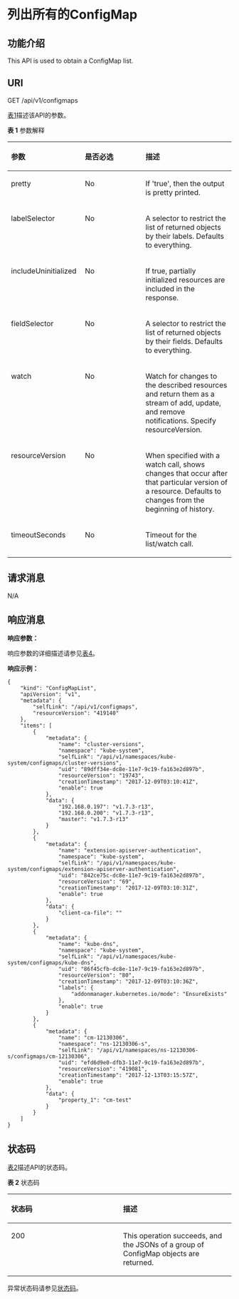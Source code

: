 # 列出所有的ConfigMap<a name="cce_02_0175"></a>

## 功能介绍<a name="section13111539"></a>

This API is used to obtain a ConfigMap list.

## URI<a name="section50894989"></a>

GET /api/v1/configmaps

[表1](#d0e44223)描述该API的参数。

**表 1**  参数解释

<a name="d0e44223"></a>
<table><thead align="left"><tr id="row29971"><th class="cellrowborder" valign="top" width="33%" id="mcps1.2.4.1.1"><p id="p65652297517"><a name="p65652297517"></a><a name="p65652297517"></a>参数</p>
</th>
<th class="cellrowborder" valign="top" width="27%" id="mcps1.2.4.1.2"><p id="p165661629135114"><a name="p165661629135114"></a><a name="p165661629135114"></a>是否必选</p>
</th>
<th class="cellrowborder" valign="top" width="40%" id="mcps1.2.4.1.3"><p id="p14567629115114"><a name="p14567629115114"></a><a name="p14567629115114"></a>描述</p>
</th>
</tr>
</thead>
<tbody><tr id="row57265865"><td class="cellrowborder" valign="top" width="33%" headers="mcps1.2.4.1.1 "><p id="p8023508"><a name="p8023508"></a><a name="p8023508"></a>pretty</p>
</td>
<td class="cellrowborder" valign="top" width="27%" headers="mcps1.2.4.1.2 "><p id="p45924424"><a name="p45924424"></a><a name="p45924424"></a>No</p>
</td>
<td class="cellrowborder" valign="top" width="40%" headers="mcps1.2.4.1.3 "><p id="p28890827"><a name="p28890827"></a><a name="p28890827"></a>If 'true', then the output is pretty printed.</p>
</td>
</tr>
<tr id="row58690859"><td class="cellrowborder" valign="top" width="33%" headers="mcps1.2.4.1.1 "><p id="p56339147"><a name="p56339147"></a><a name="p56339147"></a>labelSelector</p>
</td>
<td class="cellrowborder" valign="top" width="27%" headers="mcps1.2.4.1.2 "><p id="p68175"><a name="p68175"></a><a name="p68175"></a>No</p>
</td>
<td class="cellrowborder" valign="top" width="40%" headers="mcps1.2.4.1.3 "><p id="p5522208"><a name="p5522208"></a><a name="p5522208"></a>A selector to restrict the list of returned objects by their labels. Defaults to everything.</p>
</td>
</tr>
<tr id="row49699872"><td class="cellrowborder" valign="top" width="33%" headers="mcps1.2.4.1.1 "><p id="p66266702"><a name="p66266702"></a><a name="p66266702"></a>includeUninitialized</p>
</td>
<td class="cellrowborder" valign="top" width="27%" headers="mcps1.2.4.1.2 "><p id="p66002685"><a name="p66002685"></a><a name="p66002685"></a>No</p>
</td>
<td class="cellrowborder" valign="top" width="40%" headers="mcps1.2.4.1.3 "><p id="p66011391"><a name="p66011391"></a><a name="p66011391"></a>If true, partially initialized resources are included in the response.</p>
</td>
</tr>
<tr id="row57231613"><td class="cellrowborder" valign="top" width="33%" headers="mcps1.2.4.1.1 "><p id="p5249053"><a name="p5249053"></a><a name="p5249053"></a>fieldSelector</p>
</td>
<td class="cellrowborder" valign="top" width="27%" headers="mcps1.2.4.1.2 "><p id="p22520158"><a name="p22520158"></a><a name="p22520158"></a>No</p>
</td>
<td class="cellrowborder" valign="top" width="40%" headers="mcps1.2.4.1.3 "><p id="p12193511"><a name="p12193511"></a><a name="p12193511"></a>A selector to restrict the list of returned objects by their fields. Defaults to everything.</p>
</td>
</tr>
<tr id="row42632743"><td class="cellrowborder" valign="top" width="33%" headers="mcps1.2.4.1.1 "><p id="p30700144"><a name="p30700144"></a><a name="p30700144"></a>watch</p>
</td>
<td class="cellrowborder" valign="top" width="27%" headers="mcps1.2.4.1.2 "><p id="p3683734"><a name="p3683734"></a><a name="p3683734"></a>No</p>
</td>
<td class="cellrowborder" valign="top" width="40%" headers="mcps1.2.4.1.3 "><p id="p29947008"><a name="p29947008"></a><a name="p29947008"></a>Watch for changes to the described resources and return them as a stream of add, update, and remove notifications. Specify resourceVersion.</p>
</td>
</tr>
<tr id="row1087618"><td class="cellrowborder" valign="top" width="33%" headers="mcps1.2.4.1.1 "><p id="p20988238"><a name="p20988238"></a><a name="p20988238"></a>resourceVersion</p>
</td>
<td class="cellrowborder" valign="top" width="27%" headers="mcps1.2.4.1.2 "><p id="p22325714"><a name="p22325714"></a><a name="p22325714"></a>No</p>
</td>
<td class="cellrowborder" valign="top" width="40%" headers="mcps1.2.4.1.3 "><p id="p63552439"><a name="p63552439"></a><a name="p63552439"></a>When specified with a watch call, shows changes that occur after that particular version of a resource. Defaults to changes from the beginning of history.</p>
</td>
</tr>
<tr id="row35101045"><td class="cellrowborder" valign="top" width="33%" headers="mcps1.2.4.1.1 "><p id="p24612430"><a name="p24612430"></a><a name="p24612430"></a>timeoutSeconds</p>
</td>
<td class="cellrowborder" valign="top" width="27%" headers="mcps1.2.4.1.2 "><p id="p47449819"><a name="p47449819"></a><a name="p47449819"></a>No</p>
</td>
<td class="cellrowborder" valign="top" width="40%" headers="mcps1.2.4.1.3 "><p id="p18230149"><a name="p18230149"></a><a name="p18230149"></a>Timeout for the list/watch call.</p>
</td>
</tr>
</tbody>
</table>

## 请求消息<a name="section55401721"></a>

N/A

## 响应消息<a name="section28853449"></a>

**响应参数：**

响应参数的详细描述请参见[表4](响应数据结构.md#zh-cn_topic_0079614930_table6622802)。

**响应示例：**

```
{
    "kind": "ConfigMapList",
    "apiVersion": "v1",
    "metadata": {
        "selfLink": "/api/v1/configmaps",
        "resourceVersion": "419140"
    },
    "items": [
        {
            "metadata": {
                "name": "cluster-versions",
                "namespace": "kube-system",
                "selfLink": "/api/v1/namespaces/kube-system/configmaps/cluster-versions",
                "uid": "89dff34e-dc8e-11e7-9c19-fa163e2d897b",
                "resourceVersion": "19743",
                "creationTimestamp": "2017-12-09T03:10:41Z",
                "enable": true
            },
            "data": {
                "192.168.0.197": "v1.7.3-r13",
                "192.168.0.200": "v1.7.3-r13",
                "master": "v1.7.3-r13"
            }
        },
        {
            "metadata": {
                "name": "extension-apiserver-authentication",
                "namespace": "kube-system",
                "selfLink": "/api/v1/namespaces/kube-system/configmaps/extension-apiserver-authentication",
                "uid": "842ce75c-dc8e-11e7-9c19-fa163e2d897b",
                "resourceVersion": "69",
                "creationTimestamp": "2017-12-09T03:10:31Z",
                "enable": true
            },
            "data": {
                "client-ca-file": ""
            }
        },
        {
            "metadata": {
                "name": "kube-dns",
                "namespace": "kube-system",
                "selfLink": "/api/v1/namespaces/kube-system/configmaps/kube-dns",
                "uid": "86f45cfb-dc8e-11e7-9c19-fa163e2d897b",
                "resourceVersion": "80",
                "creationTimestamp": "2017-12-09T03:10:36Z",
                "labels": {
                    "addonmanager.kubernetes.io/mode": "EnsureExists"
                },
                "enable": true
            }
        },
        {
            "metadata": {
                "name": "cm-12130306",
                "namespace": "ns-12130306-s",
                "selfLink": "/api/v1/namespaces/ns-12130306-s/configmaps/cm-12130306",
                "uid": "efd6d9e0-dfb3-11e7-9c19-fa163e2d897b",
                "resourceVersion": "419081",
                "creationTimestamp": "2017-12-13T03:15:57Z",
                "enable": true
            },
            "data": {
                "property_1": "cm-test"
            }
        }
    ]
}
```

## 状态码<a name="section58354453"></a>

[表2](#d0e44344)描述API的状态码。

**表 2**  状态码

<a name="d0e44344"></a>
<table><thead align="left"><tr id="row34522802"><th class="cellrowborder" valign="top" width="50%" id="mcps1.2.3.1.1"><p id="p44883567"><a name="p44883567"></a><a name="p44883567"></a>状态码</p>
</th>
<th class="cellrowborder" valign="top" width="50%" id="mcps1.2.3.1.2"><p id="p11690292"><a name="p11690292"></a><a name="p11690292"></a>描述</p>
</th>
</tr>
</thead>
<tbody><tr id="row7389610"><td class="cellrowborder" valign="top" width="50%" headers="mcps1.2.3.1.1 "><p id="p61687544"><a name="p61687544"></a><a name="p61687544"></a>200</p>
</td>
<td class="cellrowborder" valign="top" width="50%" headers="mcps1.2.3.1.2 "><p id="p30635207"><a name="p30635207"></a><a name="p30635207"></a>This operation succeeds, and the JSONs of a group of ConfigMap objects are returned.</p>
</td>
</tr>
</tbody>
</table>

异常状态码请参见[状态码](状态码.md)。

